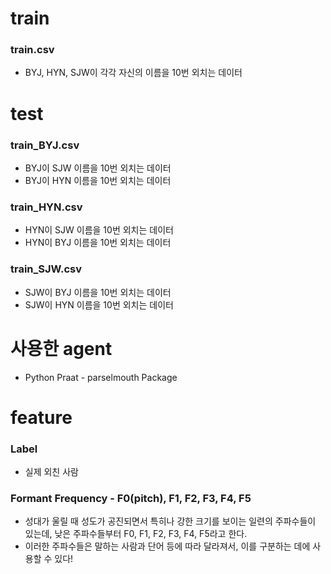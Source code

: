 # train
### train.csv
* BYJ, HYN, SJW이 각각 자신의 이름을 10번 외치는 데이터

# test
### train_BYJ.csv
* BYJ이 SJW 이름을 10번 외치는 데이터  
* BYJ이 HYN 이름을 10번 외치는 데이터
### train_HYN.csv
* HYN이 SJW 이름을 10번 외치는 데이터  
* HYN이 BYJ 이름을 10번 외치는 데이터
### train_SJW.csv
* SJW이 BYJ 이름을 10번 외치는 데이터  
* SJW이 HYN 이름을 10번 외치는 데이터  

# 사용한 agent
* Python Praat - parselmouth Package

# feature
### Label	
* 실제 외친 사람
### Formant Frequency - F0(pitch), F1, F2, F3, F4, F5
* 성대가 울릴 때 성도가 공진되면서 특히나 강한 크기를 보이는 일련의 주파수들이 있는데, 낮은 주파수들부터 F0, F1, F2, F3, F4, F5라고 한다.  
* 이러한 주파수들은 말하는 사람과 단어 등에 따라 달라져서, 이를 구분하는 데에 사용할 수 있다!
